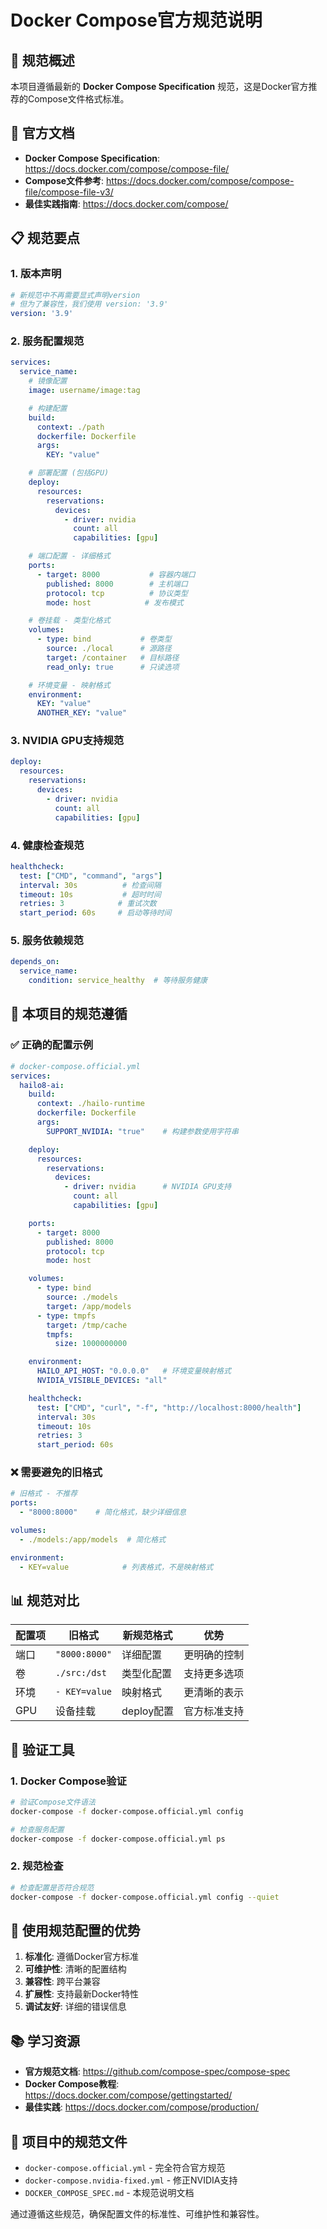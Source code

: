 # Docker Compose官方规范说明

## 📖 规范概述

本项目遵循最新的 **Docker Compose Specification** 规范，这是Docker官方推荐的Compose文件格式标准。

## 🔗 官方文档

- **Docker Compose Specification**: https://docs.docker.com/compose/compose-file/
- **Compose文件参考**: https://docs.docker.com/compose/compose-file/compose-file-v3/
- **最佳实践指南**: https://docs.docker.com/compose/

## 📋 规范要点

### 1. 版本声明
```yaml
# 新规范中不再需要显式声明version
# 但为了兼容性，我们使用 version: '3.9'
version: '3.9'
```

### 2. 服务配置规范
```yaml
services:
  service_name:
    # 镜像配置
    image: username/image:tag

    # 构建配置
    build:
      context: ./path
      dockerfile: Dockerfile
      args:
        KEY: "value"

    # 部署配置 (包括GPU)
    deploy:
      resources:
        reservations:
          devices:
            - driver: nvidia
              count: all
              capabilities: [gpu]

    # 端口配置 - 详细格式
    ports:
      - target: 8000           # 容器内端口
        published: 8000        # 主机端口
        protocol: tcp          # 协议类型
        mode: host            # 发布模式

    # 卷挂载 - 类型化格式
    volumes:
      - type: bind           # 卷类型
        source: ./local      # 源路径
        target: /container   # 目标路径
        read_only: true      # 只读选项

    # 环境变量 - 映射格式
    environment:
      KEY: "value"
      ANOTHER_KEY: "value"
```

### 3. NVIDIA GPU支持规范
```yaml
deploy:
  resources:
    reservations:
      devices:
        - driver: nvidia
          count: all
          capabilities: [gpu]
```

### 4. 健康检查规范
```yaml
healthcheck:
  test: ["CMD", "command", "args"]
  interval: 30s          # 检查间隔
  timeout: 10s           # 超时时间
  retries: 3            # 重试次数
  start_period: 60s     # 启动等待时间
```

### 5. 服务依赖规范
```yaml
depends_on:
  service_name:
    condition: service_healthy  # 等待服务健康
```

## 🎯 本项目的规范遵循

### ✅ 正确的配置示例

```yaml
# docker-compose.official.yml
services:
  hailo8-ai:
    build:
      context: ./hailo-runtime
      dockerfile: Dockerfile
      args:
        SUPPORT_NVIDIA: "true"    # 构建参数使用字符串

    deploy:
      resources:
        reservations:
          devices:
            - driver: nvidia      # NVIDIA GPU支持
              count: all
              capabilities: [gpu]

    ports:
      - target: 8000
        published: 8000
        protocol: tcp
        mode: host

    volumes:
      - type: bind
        source: ./models
        target: /app/models
      - type: tmpfs
        target: /tmp/cache
        tmpfs:
          size: 1000000000

    environment:
      HAILO_API_HOST: "0.0.0.0"   # 环境变量映射格式
      NVIDIA_VISIBLE_DEVICES: "all"

    healthcheck:
      test: ["CMD", "curl", "-f", "http://localhost:8000/health"]
      interval: 30s
      timeout: 10s
      retries: 3
      start_period: 60s
```

### ❌ 需要避免的旧格式

```yaml
# 旧格式 - 不推荐
ports:
  - "8000:8000"    # 简化格式，缺少详细信息

volumes:
  - ./models:/app/models  # 简化格式

environment:
  - KEY=value            # 列表格式，不是映射格式
```

## 📊 规范对比

| 配置项 | 旧格式 | 新规范格式 | 优势 |
|--------|--------|------------|------|
| 端口 | `"8000:8000"` | 详细配置 | 更明确的控制 |
| 卷 | `./src:/dst` | 类型化配置 | 支持更多选项 |
| 环境 | `- KEY=value` | 映射格式 | 更清晰的表示 |
| GPU | 设备挂载 | deploy配置 | 官方标准支持 |

## 🔧 验证工具

### 1. Docker Compose验证
```bash
# 验证Compose文件语法
docker-compose -f docker-compose.official.yml config

# 检查服务配置
docker-compose -f docker-compose.official.yml ps
```

### 2. 规范检查
```bash
# 检查配置是否符合规范
docker-compose -f docker-compose.official.yml config --quiet
```

## 🚀 使用规范配置的优势

1. **标准化**: 遵循Docker官方标准
2. **可维护性**: 清晰的配置结构
3. **兼容性**: 跨平台兼容
4. **扩展性**: 支持最新Docker特性
5. **调试友好**: 详细的错误信息

## 📚 学习资源

- **官方规范文档**: https://github.com/compose-spec/compose-spec
- **Docker Compose教程**: https://docs.docker.com/compose/gettingstarted/
- **最佳实践**: https://docs.docker.com/compose/production/

## 🎯 项目中的规范文件

- `docker-compose.official.yml` - 完全符合官方规范
- `docker-compose.nvidia-fixed.yml` - 修正NVIDIA支持
- `DOCKER_COMPOSE_SPEC.md` - 本规范说明文档

通过遵循这些规范，确保配置文件的标准性、可维护性和兼容性。
